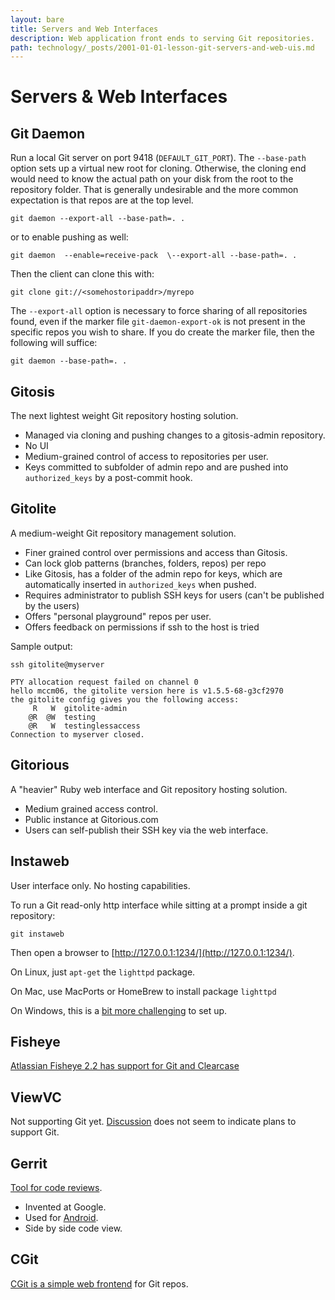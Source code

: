 ```yaml
---
layout: bare
title: Servers and Web Interfaces
description: Web application front ends to serving Git repositories.
path: technology/_posts/2001-01-01-lesson-git-servers-and-web-uis.md
---
```


# Servers & Web Interfaces

## Git Daemon
Run a local Git server on port 9418 (`DEFAULT_GIT_PORT`). The `--base-path` option sets up a virtual new root for cloning. Otherwise, the cloning end would need to know the actual path on your disk from the root to the repository folder. That is generally undesirable and the more common expectation is that repos are at the top level.

    git daemon --export-all --base-path=. .
    
or to enable pushing as well:

    git daemon  --enable=receive-pack  \--export-all --base-path=. .
    
Then the client can clone this with:

    git clone git://<somehostoripaddr>/myrepo
    
The `--export-all` option is necessary to force sharing of all repositories found, even if the marker file `git-daemon-export-ok` is not present in the specific repos you wish to share. If you do create the marker file, then the following will suffice:

    git daemon --base-path=. .

## Gitosis
The next lightest weight Git repository hosting solution.

* Managed via cloning and pushing changes to a gitosis-admin repository.
* No UI
* Medium-grained control of access to repositories per user.
* Keys committed to subfolder of admin repo and are pushed into `authorized_keys` by a post-commit hook.

## Gitolite
A medium-weight Git repository management solution.

* Finer grained control over permissions and access than Gitosis.
* Can lock glob patterns (branches, folders, repos) per repo
* Like Gitosis, has a folder of the admin repo for keys, which are automatically inserted in `authorized_keys` when pushed.
* Requires administrator to publish SSH keys for users (can't be published by the users)
* Offers "personal playground" repos per user.
* Offers feedback on permissions if ssh to the host is tried

Sample output:

    ssh gitolite@myserver
    
    PTY allocation request failed on channel 0
    hello mccm06, the gitolite version here is v1.5.5-68-g3cf2970
    the gitolite config gives you the following access:
         R   W 	gitolite-admin
        @R  @W 	testing
        @R   W 	testinglessaccess
    Connection to myserver closed.

## Gitorious
A "heavier" Ruby web interface and Git repository hosting solution.

* Medium grained access control.
* Public instance at Gitorious.com
* Users can self-publish their SSH key via the web interface.

## Instaweb
User interface only. No hosting capabilities.

To run a Git read-only http interface while sitting at a prompt inside a git repository:

    git instaweb

Then open a browser to [http://127.0.0.1:1234/](http://127.0.0.1:1234/).

On Linux, just `apt-get` the `lighttpd` package.

On Mac, use MacPorts or HomeBrew to install package `lighttpd`

On Windows, this is a [bit more challenging](http://asimilatorul.com/index.php/2009/10/12/git-instaweb-using-mongoose-and-msysgit/) to set up.
    
## Fisheye
[Atlassian Fisheye 2.2 has support for Git and Clearcase](http://www.clearvision-cm.com/clearvision-news/atlassian-fisheye-2.2-adds-support-for-git-and-ibm-rational-clearcase.html)

## ViewVC
Not supporting Git yet. [Discussion](http://viewvc.tigris.org/ds/viewMessage.do?dsForumId=4255&dsMessageId=2413932) does not seem to indicate plans to support Git.

## Gerrit
[Tool for code reviews](http://code.google.com/p/gerrit/).
* Invented at Google.
* Used for [Android](https://review.source.android.com/).
* Side by side code view.

## CGit
[CGit is a simple web frontend](http://hjemli.net/git/cgit/) for Git repos.
